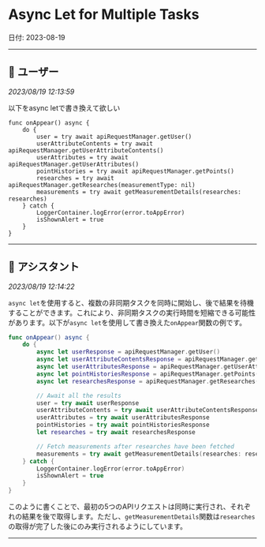 # Async Let for Multiple Tasks

日付: 2023-08-19

---

## 👤 ユーザー
*2023/08/19 12:13:59*

以下をasync letで書き換えて欲しい


    func onAppear() async {
        do {
            user = try await apiRequestManager.getUser()
            userAttributeContents = try await apiRequestManager.getUserAttributeContents()
            userAttributes = try await apiRequestManager.getUserAttributes()
            pointHistories = try await apiRequestManager.getPoints()
            researches = try await apiRequestManager.getResearches(measurementType: nil)
            measurements = try await getMeasurementDetails(researches: researches)
        } catch {
            LoggerContainer.logError(error.toAppError)
            isShownAlert = true
        }
    }

---

## 🤖 アシスタント
*2023/08/19 12:14:22*

`async let`を使用すると、複数の非同期タスクを同時に開始し、後で結果を待機することができます。これにより、非同期タスクの実行時間を短縮できる可能性があります。以下が`async let`を使用して書き換えた`onAppear`関数の例です。

```swift
func onAppear() async {
    do {
        async let userResponse = apiRequestManager.getUser()
        async let userAttributeContentsResponse = apiRequestManager.getUserAttributeContents()
        async let userAttributesResponse = apiRequestManager.getUserAttributes()
        async let pointHistoriesResponse = apiRequestManager.getPoints()
        async let researchesResponse = apiRequestManager.getResearches(measurementType: nil)

        // Await all the results
        user = try await userResponse
        userAttributeContents = try await userAttributeContentsResponse
        userAttributes = try await userAttributesResponse
        pointHistories = try await pointHistoriesResponse
        let researches = try await researchesResponse

        // Fetch measurements after researches have been fetched
        measurements = try await getMeasurementDetails(researches: researches)
    } catch {
        LoggerContainer.logError(error.toAppError)
        isShownAlert = true
    }
}
```

このように書くことで、最初の5つのAPIリクエストは同時に実行され、それぞれの結果を後で取得します。ただし、`getMeasurementDetails`関数は`researches`の取得が完了した後にのみ実行されるようにしています。

---
